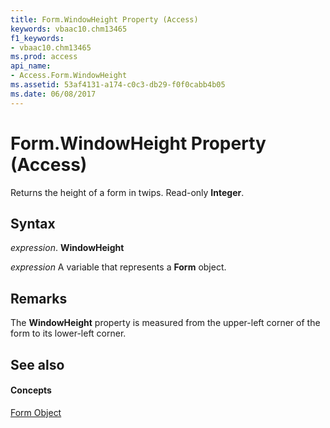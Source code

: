 ```yaml
---
title: Form.WindowHeight Property (Access)
keywords: vbaac10.chm13465
f1_keywords:
- vbaac10.chm13465
ms.prod: access
api_name:
- Access.Form.WindowHeight
ms.assetid: 53af4131-a174-c0c3-db29-f0f0cabb4b05
ms.date: 06/08/2017
---
```



# Form.WindowHeight Property (Access)

Returns the height of a form in twips. Read-only  **Integer**.


## Syntax

 _expression_. **WindowHeight**

 _expression_ A variable that represents a **Form** object.


## Remarks

The  **WindowHeight** property is measured from the upper-left corner of the form to its lower-left corner.


## See also


#### Concepts


[Form Object](form-object-access.md)

